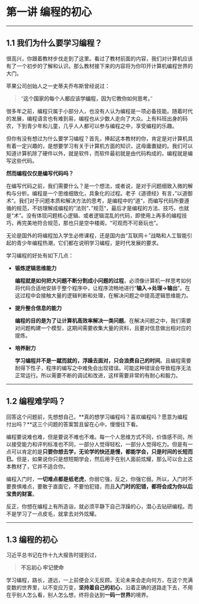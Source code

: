 # 第一讲 编程的初心

---

## 1.1 我们为什么要学习编程？

很高兴，你跟着教材步伐走到了这里。看过了教材前面的内容，我们对计算机应该有了一个初步的了解和认识。那么教材接下来的内容将为你叩开计算机编程世界的大门。

苹果公司创始人之一史蒂夫乔布斯曾经说过：
>“**这个国家的每个人都应该学编程，因为它教你如何思考。**”  

很多年之前，编程只属于小部分人，也没有人认为编程是一项必备技能。随着时代的发展，编程语言也有难到易，编程也从少数人走向了大众。上有科班出身的码农，下到青少年和儿童，几乎人人都可以参与编程之中，享受编程的乐趣。

但你有没有想过为什么要学习编程？首先，捧起这本教材的你，肯定是对计算机具有着一定兴趣的，是想要学习有关于计算机方面的知识，这毋庸置疑的。我们可以知道计算机除了硬件以外，就是软件，而软件最初就是由代码构成的，编程就是编写这些代码。

**然而编程仅仅是编写代码吗？**

在编写代码之前，我们需要什么？是一个想法，或者说，是对于问题细致入微的解构与分析。编程是一个思维细致化，具象化的过程。老子《道德经》有言，”以道御术“。我们对于问题本质和解决方法的思考，是编程中的”道“，而编写代码所要遵循的规范，不妨理解成编程的”法则“、”规范“，最后才是编程的方法、技巧，也就是“术”。没有体现问题核心逻辑、或者逻辑混乱的代码，即使用上再多的编程技巧，再完美地符合规范，那也只是空中楼阁，“可观而不可亵玩也”。

无论是国外的将编程加入学生必修课程，还是国内由“互联网＋”战略和人工智能引起的青少年编程热潮，它们都在说明学习编程，是时代发展的要求。

学习编程的好处有如下几点：

-  **锻炼逻辑思维能力**

	**编程就是如何把大问题不断分割成小问题的过程**，必须像计算机一样思考如何将代码合适地安排于整个程序中，让程序流畅地进行“**输入→处理→输出**”。在这过程中会接触大量的逻辑判断和处理，在解决问题之中提高逻辑思维能力。

- **提升整合信息的能力**

  **编程的目的是为了让计算机高效率解决一类问题**。在解决问题之中，我们需要对问题构建一个模型，这期间需要收集大量的资料，且要对信息做出相对应的提炼。

- **培养耐力**

  **学习编程并不是一蹴而就的，浮躁去面对，只会浪费自己的时间**。且编程需要耐得下性子，程序的编写之中难免会出现错误。可能这种错误会导致程序无法正常运行。所以需要不断的调试和改进，这样需要非常的有耐心和毅力。

---

## 1.2 编程难学吗？

回答这个问题前，先想想自己，**真的想学习编程吗？喜欢编程吗？愿意为编程付出吗？**这三个问题的答案暂且留在心中，慢慢往下看。

编程要说难也难，但是要说不难也不难。每一个人思维方式不同，价值感不同，所以接受能力和评判标准也不同，一部分人觉得轻松，一部分人觉得吃力。但是有一点可以肯定的是**只要你想去学，无论学的快还是慢，都能学会，只是时间的长短而已**。但是，如果说你只是想短期学会，然后用于在别人面前炫耀，那么可以合上这本教材了，它并不适合你。

编程入门时，**一切难点都是纸老虎**，你弱它强，反之，你强它弱。所以，入门时不要畏惧难点，要敢于直面它，不要怕犯错，而且**入门时的犯错，都将会成为你以后宝贵的财富**。

反正，你想在编程上有所造诣，就必须平静下自己浮躁的心，潜心去钻研编程。而不是学习了一点皮毛，就拿去对外炫耀。

---

## 1.3 编程的初心

习近平总书记在作十九大报告时提到过，

> **不忘初心 牢记使命**

学习编程，路长，道远，一上前便会义无反顾。无论未来会走向何方，在这个充满变数的世界里，以不变应万变，**坚持着自己的初心**，沿着正确的道路走下去，不用在乎别人怎么看，别人怎么想，终将会达到**一码一世界**的境界。